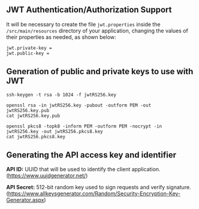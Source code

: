 JWT Authentication/Authorization Support
----------------------------------------

It will be necessary to create the file `jwt.properties` inside the `/src/main/resources` directory of your application,
changing the values of their properties as needed, as shown below:

```
jwt.private-key =
jwt.public-key =
```

Generation of public and private keys to use with JWT
-----------------------------------------------------

```
ssh-keygen -t rsa -b 1024 -f jwtRS256.key

openssl rsa -in jwtRS256.key -pubout -outform PEM -out jwtRS256.key.pub
cat jwtRS256.key.pub

openssl pkcs8 -topk8 -inform PEM -outform PEM -nocrypt -in jwtRS256.key -out jwtRS256.pkcs8.key
cat jwtRS256.pkcs8.key
```

Generating the API access key and identifier
--------------------------------------------

**API ID:** UUID that will be used to identify the client application.
(https://www.uuidgenerator.net/)

**API Secret:** 512-bit random key used to sign requests and verify signature.
(https://www.allkeysgenerator.com/Random/Security-Encryption-Key-Generator.aspx)

